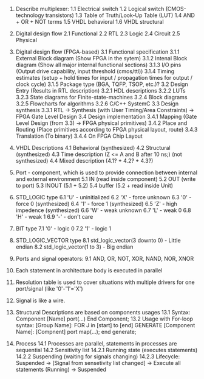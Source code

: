 1. Describe multiplexer:
	1.1 Electrical switch
	1.2 Logical switch (CMOS-technology transistors)
	1.3 Table of Truth/Look-Up Table (LUT)
	1.4 AND + OR + NOT terms
	1.5 VHDL behavioral
	1.6 VHDL structural

2. Digital design flow
	2.1 Functional 
	2.2 RTL
	2.3 Logic
	2.4 Circuit
	2.5 Physical

3. Digital design flow (FPGA-based)
	3.1 Functional specification
		3.1.1 External Block diagram (Show FPGA in the sytem)
		3.1.2 Intenal Block diagram (Show all major internal functional sections)
		3.1.3 I/O pins (Output drive capability, input threshold (cmos/ttl))
		3.1.4 Timing estimates (setup + hold times for input / propagation times for output / clock cycle)
		3.1.5 Package type (BGA, TQFP, TSOP, etc.)?
	3.2 Design Entry (Results in RTL description)
		3.2.1 HDL descriptions
		3.2.2 LUTs
		3.2.3 State diagrams for Finite-state-machines
		3.2.4 Block diagrams
		3.2.5 Flowcharts for algorithms
		3.2.6 C/C++ SystemC
	3.3 Design synthesis 
		3.3.1 RTL -> Synthesis (with User Timing/Area Constraints) -> FPGA Gate Level Design
	3.4 Design implementation
		3.4.1 Mapping (Gate Level Design (from 3.3) -> FPGA physical primitives)
		3.4.2 Place and Routing (Place primitives according to FPGA physical layout, route)
		3.4.3 Translation (To binary)
		3.4.4 On FPGA Chip Layout

4. VHDL Descriptions
	4.1 Behavioral (synthesized)
	4.2 Structural (synthesized)
	4.3 Time description (Z <= A and B after 10 ns;) (not synthesized)
	4.4 Mixed description (4.1? + 4.2? + 4.3?)

5. Port - component, which is used to provide connection between internal and external environment
	5.1 IN (read inside component)
	5.2 OUT (write to port)
	5.3 INOUT (5.1 + 5.2)
	5.4 buffer (5.2 + read inside Unit)

6. STD_LOGIC type 
	6.1 'U' - uninitialized
	6.2 'X' - force unknown 
	6.3 '0' - force 0 (synthesized)
	6.4 '1' - force 1 (synthesized)
	6.5 'Z' - high impedence (synthesized)
	6.6 'W' - weak unknown 
	6.7 'L' - weak 0
	6.8 'H' - weak 1
	6.9 '-' - don't care

7. BIT type
	7.1 '0' - logic 0
	7.2 '1' - logic 1

8. STD_LOGIC_VECTOR type
	8.1 std_logic_vector(3 downto 0) - Little endian
	8.2 std_logic_vector(1 to 3) - Big endian

9. Ports and signal operators:
	9.1 AND, OR, NOT, XOR, NAND, NOR, XNOR

10. Each statement in architecture body is executed in parallel

11. Resolution table is used to cover situations with multiple drivers for one port/signal (like '0'-'1'='X')

12. Signal is like a wire.

13. Structural Descriptions are based on components usages 
	13.1 Syntax: Component [Name] port(...) End Component;
	13.2 Usage with For-loop syntax:  [Group Name]: FOR J in [start] to [end] GENERATE [Component Name]: [Compnent] port map(...); end generate;

14. Process
	14.1 Processes are parallel, statements in processes are sequential
	14.2 Sensitivity list
		14.2.1 Running state (executes statements)
		14.2.2 Suspending (waiting for signals changing)
		14.2.3 Lifecycle: Suspended -> [Signal from sensetivity list changed] -> Execute all statements (Running) -> Suspended

